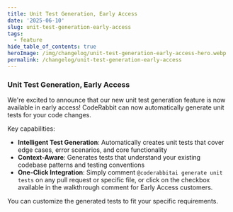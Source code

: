 ```yaml
---
title: Unit Test Generation, Early Access
date: '2025-06-10'
slug: unit-test-generation-early-access
tags:
  - feature
hide_table_of_contents: true
heroImage: /img/changelog/unit-test-generation-early-access-hero.webp
permalink: /changelog/unit-test-generation-early-access
---
```


### Unit Test Generation, Early Access

We're excited to announce that our new unit test generation feature is now available in early access! CodeRabbit can now automatically generate unit tests for your code changes.

Key capabilities:

- **Intelligent Test Generation**: Automatically creates unit tests that cover edge cases, error scenarios, and core functionality
- **Context-Aware**: Generates tests that understand your existing codebase patterns and testing conventions
- **One-Click Integration**: Simply comment `@coderabbitai generate unit tests` on any pull request or specific file, or click on the checkbox available in the walkthrough comment for Early Access customers.

You can customize the generated tests to fit your specific requirements.
